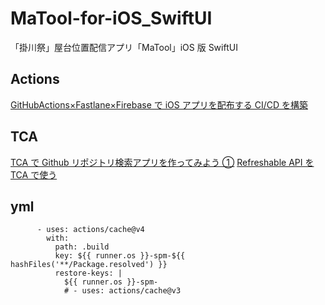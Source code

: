 # MaTool-for-iOS_SwiftUI

「掛川祭」屋台位置配信アプリ「MaTool」iOS 版 SwiftUI

## Actions

[GitHubActions×Fastlane×Firebase で iOS アプリを配布する CI/CD を構築](https://note.com/resan0725/n/nc84186fa841c)

## TCA

[TCA で Github リポジトリ検索アプリを作ってみよう ①](https://qiita.com/takehilo/items/814319d4666fef402a41)
[Refreshable API を TCA で使う](https://www.docswell.com/s/kalupas226/KEER8K-2021-11-13-123255#p30)

## yml

```
      - uses: actions/cache@v4
        with:
          path: .build
          key: ${{ runner.os }}-spm-${{ hashFiles('**/Package.resolved') }}
          restore-keys: |
            ${{ runner.os }}-spm-
            # - uses: actions/cache@v3
```
